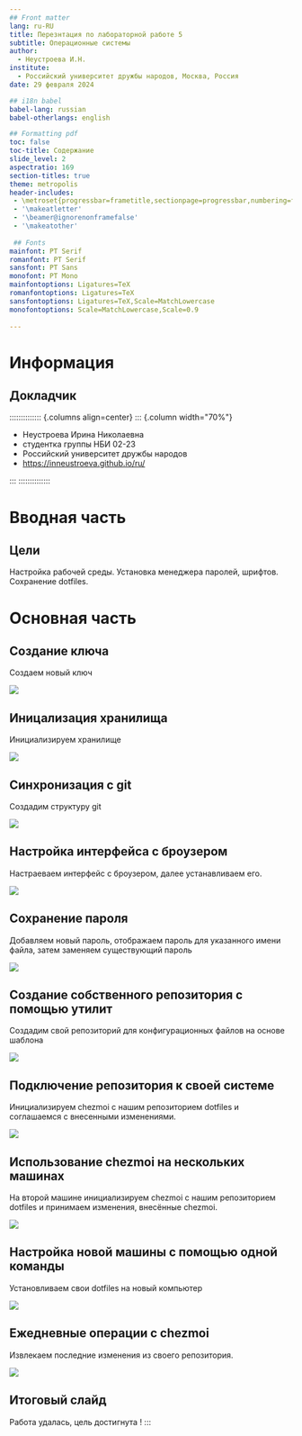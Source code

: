 ```yaml
---
## Front matter
lang: ru-RU
title: Перезнтация по лабораторной работе 5
subtitle: Операционные системы 
author:
  - Неустроева И.Н.
institute:
  - Российский университет дружбы народов, Москва, Россия
date: 29 февраля 2024

## i18n babel
babel-lang: russian
babel-otherlangs: english

## Formatting pdf
toc: false
toc-title: Содержание
slide_level: 2
aspectratio: 169
section-titles: true
theme: metropolis
header-includes:
 - \metroset{progressbar=frametitle,sectionpage=progressbar,numbering=fraction}
 - '\makeatletter'
 - '\beamer@ignorenonframefalse'
 - '\makeatother'
 
 ## Fonts
mainfont: PT Serif
romanfont: PT Serif
sansfont: PT Sans
monofont: PT Mono
mainfontoptions: Ligatures=TeX
romanfontoptions: Ligatures=TeX
sansfontoptions: Ligatures=TeX,Scale=MatchLowercase
monofontoptions: Scale=MatchLowercase,Scale=0.9
 
---
```


# Информация

## Докладчик

:::::::::::::: {.columns align=center}
::: {.column width="70%"}

  * Неустроева Ирина Николаевна
  * студентка группы НБИ 02-23
  * Российский университет дружбы народов
  * <https://inneustroeva.github.io/ru/>

:::
::::::::::::::

# Вводная часть

## Цели 

Настройка рабочей среды. Установка менеджера паролей, шрифтов. Сохранение dotfiles.

# Основная часть
 
## Создание ключа

Создаем новый ключ 

![](image/1.jpg)


## Иницализация хранилища

Инициализируем хранилище

![](image/2.jpg)

## Синхронизация с git

Создадим структуру git

![](image/3.jpg)

## Настройка интерфейса с броузером

Настраеваем интерфейс с броузером, далее устанавливаем его.

![](image/4.jpg)

## Сохранение пароля

Добавляем новый пароль, отображаем пароль для указанного имени файла, затем заменяем существующий пароль 

![](image/6.jpg)

## Создание собственного репозитория с помощью утилит

Создадим свой репозиторий для конфигурационных файлов на основе шаблона

![](image/8.jpg)

## Подключение репозитория к своей системе

Инициализируем chezmoi с нашим репозиторием dotfiles и соглашаемся с внесенными изменениями.

![](image/9.jpg)

## Использование chezmoi на нескольких машинах

На второй машине инициализируем chezmoi с нашим репозиторием dotfiles и принимаем изменения, внесённые chezmoi.

![](image/10.jpg)

## Настройка новой машины с помощью одной команды

Установливаем свои dotfiles на новый компьютер 

![](image/11.jpg)

## Ежедневные операции c chezmoi

Извлекаем последние изменения из своего репозитория.

![](image/12.jpg)

## Итоговый слайд

Работа удалась, цель достигнута !
:::


